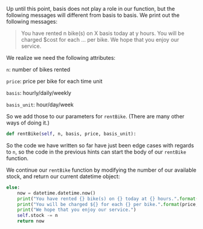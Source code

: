 <!--title={Rent Bikes: when n is valid}-->

<!--badges={Python:18}-->

<!--concepts={Class Method}-->

Up until this point, basis does not play a role in our function, but the following messages will different from basis to basis. We print out the following messages:

> You have rented n bike(s) on X basis today at y hours.
> You will be charged $cost for each ... per bike.
> We hope that you enjoy our service.

We realize we need the following attributes:

`n`: number of bikes rented

`price`: price per bike for each time unit

`basis`: hourly/daily/weekly

`basis_unit`: hour/day/week

So we add those to our parameters for `rentBike`. (There are many other ways of doing it.)

```   python  
def rentBike(self, n, basis, price, basis_unit): 
```

So the code we have written so far have just been edge cases with regards to `n`, so the code in the previous hints can start the body of our `rentBike` function.

We continue our `rentBike` function by modifying the number of our available stock, and return our current datetime object:

```python
else:                     
    now = datetime.datetime.now()                      
    print("You have rented {} bike(s) on {} today at {} hours.".format(n, basis, now.hour))
    print("You will be charged ${} for each {} per bike.".format(price, basis_unit))
    print("We hope that you enjoy our service.")
    self.stock -= n
    return now      
```



